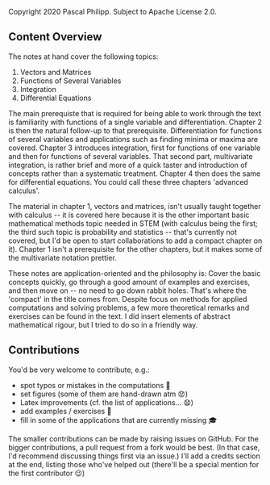 Copyright 2020 Pascal Philipp. Subject to Apache License 2.0.


## Content Overview

The notes at hand cover the following topics:

1. Vectors and Matrices
2. Functions of Several Variables
3. Integration
4. Differential Equations

The main prerequiste that is required for being able to work through the
text is familiarity with functions of a single variable and differentiation.
Chapter 2 is then the natural follow-up to that prerequisite.
Differentiation for functions of several variables and applications
such as finding minima or maxima are covered.
Chapter 3 introduces integration, first for functions of one variable and then
for functions of several variables.
That second part, multivariate integration, is rather brief and more of a
quick taster and introduction of concepts rather than a systematic treatment.
Chapter 4 then does the same for differential equations.
You could call these three chapters 'advanced calculus'.

The material in chapter 1, vectors and matrices, isn't usually taught together
with calculus -- it is covered here because it is the other important basic
mathematical methods topic needed in STEM
(with calculus being the first; the third such topic is probability and
statistics -- that's currently not covered, but I'd be open to start
collaborations to add a compact chapter on it).
Chapter 1 isn't a prerequisite for the other chapters, but it makes some of
the multivariate notation prettier.

These notes are application-oriented and the philosophy is:
Cover the basic concepts quickly, go through a good amount of examples and
exercises, and then move on -- no need to go down rabbit holes.
That's where the 'compact' in the title comes from. Despite focus on methods
for applied computations and solving problems, a few more theoretical remarks
and exercises can be found in the text.
I did insert elements of abstract mathematical rigour, but I tried to do so in
a friendly way.


## Contributions

You'd be very welcome to contribute, e.g.:

- spot typos or mistakes in the computations :eyes:
- set figures (some of them are hand-drawn atm :worried:)
- Latex improvements (cf. the list of applications... :anguished:)
- add examples / exercises :running:
- fill in some of the applications that are currently missing :mortar_board:

The smaller contributions can be made by raising issues on GitHub.
For the bigger contributions, a pull request from a fork would be best.
(In that case, I'd recommend discussing things first via an issue.)
I'll add a credits section at the end, listing those who've helped out
(there'll be a special mention for the first contributor :wink:)





